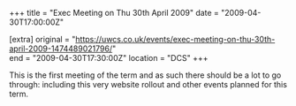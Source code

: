 +++
title = "Exec Meeting on Thu 30th April 2009"
date = "2009-04-30T17:00:00Z"

[extra]
original = "https://uwcs.co.uk/events/exec-meeting-on-thu-30th-april-2009-1474489021796/"    
end = "2009-04-30T17:30:00Z"
location = "DCS"
+++

This is the first meeting of the term and as such there should be a lot to go through: including this very website rollout and other events planned for this term.

